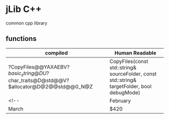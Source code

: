 # jLib C++
common cpp library

## functions

| compiled | Human Readable |
| -------- | -------------- |
| ?CopyFiles@@YAXAEBV?$basic_string@DU?$char_traits@D@std@@V?$allocator@D@2@@std@@0_N@Z  | CopyFiles(const std::string& sourceFolder, const std::string& targetFolder, bool debugMode) |
<!--| February | $80     |
| March    | $420    |-->